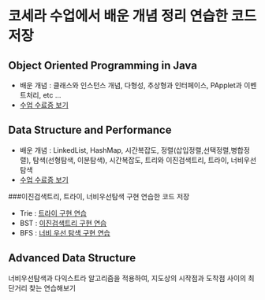 # 코세라 수업에서 배운 개념 정리 연습한 코드 저장  
## Object Oriented Programming in Java   
* 배운 개념 : 클래스와 인스턴스 개념, 다형성, 추상형과 인터페이스, PApplet과 이벤트처리, etc ... 
* [수업 수료증 보기](https://www.coursera.org/account/accomplishments/specialization/certificate/JJ4NGXGYQFH3)   

## Data Structure and Performance   
* 배운 개념 : LinkedList, HashMap, 시간복잡도, 정렬(삽입정렬,선택정렬,병합정렬), 탐색(선형탐색, 이분탐색), 시간복잡도, 트리와 이진검색트리, 트라이, 너비우선탐색   
* [수업 수료증 보기](https://coursera.org/share/ad6db25ad39883107bf03b78263a8629)   

###이진검색트리, 트라이, 너비우선탐색 구현 연습한 코드 저장   
* Trie : [트라이 구현 연습](https://github.com/junu0516/Data_Structure/tree/main/Trie)   
* BST : [이진검색트리 구현 연습](https://github.com/junu0516/-Coursera-Data_Structure/tree/main/BinarySearchTree)   
* BFS : [너비 우선 탐색 구현 연습](https://github.com/junu0516/-Coursera-Data_Structure/blob/main/BreadthFirstSearch/Structure.java)   

   
## Advanced Data Structure   
너비우선탐색과 다익스트라 알고리즘을 적용하여, 지도상의 시작점과 도착점 사이의 최단거리 찾는 연습해보기


